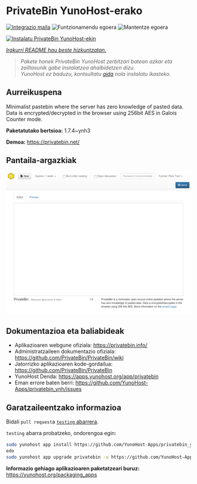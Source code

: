 <!--
Ohart ongi: README hau automatikoki sortu da <https://github.com/YunoHost/apps/tree/master/tools/readme_generator>ri esker
EZ editatu eskuz.
-->

# PrivateBin YunoHost-erako

[![Integrazio maila](https://dash.yunohost.org/integration/privatebin.svg)](https://ci-apps.yunohost.org/ci/apps/privatebin/) ![Funtzionamendu egoera](https://ci-apps.yunohost.org/ci/badges/privatebin.status.svg) ![Mantentze egoera](https://ci-apps.yunohost.org/ci/badges/privatebin.maintain.svg)

[![Instalatu PrivateBin YunoHost-ekin](https://install-app.yunohost.org/install-with-yunohost.svg)](https://install-app.yunohost.org/?app=privatebin)

*[Irakurri README hau beste hizkuntzatan.](./ALL_README.md)*

> *Pakete honek PrivateBin YunoHost zerbitzari batean azkar eta zailtasunik gabe instalatzea ahalbidetzen dizu.*  
> *YunoHost ez baduzu, kontsultatu [gida](https://yunohost.org/install) nola instalatu ikasteko.*

## Aurreikuspena

Minimalist pastebin where the server has zero knowledge of pasted data. Data is encrypted/decrypted in the browser using 256bit AES in Galois Counter mode.


**Paketatutako bertsioa:** 1.7.4~ynh3

**Demoa:** <https://privatebin.net/>

## Pantaila-argazkiak

![PrivateBin(r)en pantaila-argazkia](./doc/screenshots/bootstrap.png)

## Dokumentazioa eta baliabideak

- Aplikazioaren webgune ofiziala: <https://privatebin.info/>
- Administratzaileen dokumentazio ofiziala: <https://github.com/PrivateBin/PrivateBin/wiki>
- Jatorrizko aplikazioaren kode-gordailua: <https://github.com/PrivateBin/PrivateBin>
- YunoHost Denda: <https://apps.yunohost.org/app/privatebin>
- Eman errore baten berri: <https://github.com/YunoHost-Apps/privatebin_ynh/issues>

## Garatzaileentzako informazioa

Bidali `pull request`a [`testing` abarrera](https://github.com/YunoHost-Apps/privatebin_ynh/tree/testing).

`testing` abarra probatzeko, ondorengoa egin:

```bash
sudo yunohost app install https://github.com/YunoHost-Apps/privatebin_ynh/tree/testing --debug
edo
sudo yunohost app upgrade privatebin -u https://github.com/YunoHost-Apps/privatebin_ynh/tree/testing --debug
```

**Informazio gehiago aplikazioaren paketatzeari buruz:** <https://yunohost.org/packaging_apps>
